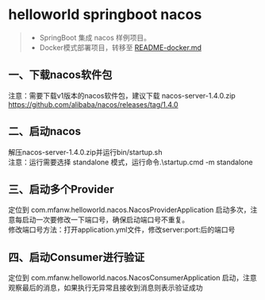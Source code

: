 # helloworld springboot nacos

> - SpringBoot 集成 nacos 样例项目。
> - Docker模式部署项目，转移至 [README-docker.md](README-docker.md)

## 一、下载nacos软件包

注意：需要下载v1版本的nacos软件包，建议下载 nacos-server-1.4.0.zip
https://github.com/alibaba/nacos/releases/tag/1.4.0

## 二、启动nacos

解压nacos-server-1.4.0.zip并运行bin/startup.sh <br />
注意：运行需要选择 standalone 模式，运行命令.\startup.cmd -m standalone

## 三、启动多个Provider

定位到 com.mfanw.helloworld.nacos.NacosProviderApplication 启动多次，注意每启动一次要修改一下端口号，确保启动端口号不重复。<br />
修改端口号方法：打开application.yml文件，修改server:port:后的端口号

## 四、启动Consumer进行验证

定位到 com.mfanw.helloworld.nacos.NacosConsumerApplication 启动，注意观察最后的消息，如果执行无异常且接收到消息则表示验证成功
